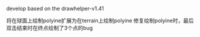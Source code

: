 develop based on the drawhelper-v1.41

将在球面上绘制polyine扩展为在terrain上绘制polyine
修复绘制polyine时，最后双击结束时在终点绘制了3个点的bug
